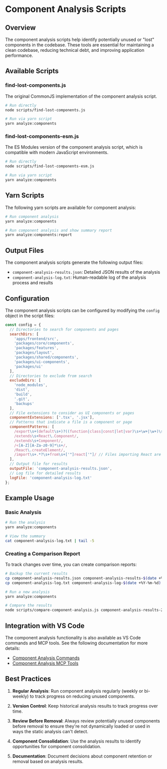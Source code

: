 # Component Analysis Scripts

## Overview

The component analysis scripts help identify potentially unused or "lost" components in the codebase. These tools are essential for maintaining a clean codebase, reducing technical debt, and improving application performance.

## Available Scripts

### find-lost-components.js

The original CommonJS implementation of the component analysis script.

```bash
# Run directly
node scripts/find-lost-components.js

# Run via yarn script
yarn analyze:components
```

### find-lost-components-esm.js

The ES Modules version of the component analysis script, which is compatible with modern JavaScript environments.

```bash
# Run directly
node scripts/find-lost-components-esm.js

# Run via yarn script
yarn analyze:components
```

## Yarn Scripts

The following yarn scripts are available for component analysis:

```bash
# Run component analysis
yarn analyze:components

# Run component analysis and show summary report
yarn analyze:components:report
```

## Output Files

The component analysis scripts generate the following output files:

- `component-analysis-results.json`: Detailed JSON results of the analysis
- `component-analysis-log.txt`: Human-readable log of the analysis process and results

## Configuration

The component analysis scripts can be configured by modifying the `config` object in the script files:

```javascript
const config = {
  // Directories to search for components and pages
  searchDirs: [
    'apps/frontend/src',
    'packages/core/components',
    'packages/features',
    'packages/layout',
    'packages/shared/components',
    'packages/ui-components',
    'packages/ui'
  ],
  // Directories to exclude from search
  excludeDirs: [
    'node_modules',
    'dist',
    'build',
    '.git',
    'backups'
  ],
  // File extensions to consider as UI components or pages
  componentExtensions: ['.tsx', '.jsx'],
  // Patterns that indicate a file is a component or page
  componentPatterns: [
    /export\s+(default\s+)?((function|class|const|let|var)\s+\w+|\w+)\s*(?:=\s*)?(?:function\s*)?\([^)]*\)\s*(?:=>)?\s*\{/,
    /extends\s+React\.Component/,
    /extends\s+Component/,
    /<[A-Z][A-Za-z0-9]*\s+/,
    /React\.createElement/,
    /import\s+.*?\s+from\s+['"]react['"]/ // Files importing React are likely components
  ],
  // Output file for results
  outputFile: 'component-analysis-results.json',
  // Log file for detailed results
  logFile: 'component-analysis-log.txt'
};
```

## Example Usage

### Basic Analysis

```bash
# Run the analysis
yarn analyze:components

# View the summary
cat component-analysis-log.txt | tail -5
```

### Creating a Comparison Report

To track changes over time, you can create comparison reports:

```bash
# Backup the current results
cp component-analysis-results.json component-analysis-results-$(date +%Y-%m-%d).json
cp component-analysis-log.txt component-analysis-log-$(date +%Y-%m-%d).txt

# Run a new analysis
yarn analyze:components

# Compare the results
node scripts/compare-component-analysis.js component-analysis-results-2025-03-28.json component-analysis-results.json
```

## Integration with VS Code

The component analysis functionality is also available as VS Code commands and MCP tools. See the following documentation for more details:

- [Component Analysis Commands](../COMMAND-REFERENCE.md#component-analysis-commands)
- [Component Analysis MCP Tools](../../guides/MCP-INTEGRATION-GUIDE.md#component-analysis-tools)

## Best Practices

1. **Regular Analysis**: Run component analysis regularly (weekly or bi-weekly) to track progress on reducing unused components.

2. **Version Control**: Keep historical analysis results to track progress over time.

3. **Review Before Removal**: Always review potentially unused components before removal to ensure they're not dynamically loaded or used in ways the static analysis can't detect.

4. **Component Consolidation**: Use the analysis results to identify opportunities for component consolidation.

5. **Documentation**: Document decisions about component retention or removal based on analysis results.
